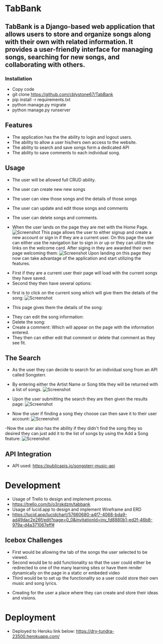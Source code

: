# TabBank
## TabBank is a Django-based web application that allows users to store and organize songs along with their own with related information. It provides a user-friendly interface for managing songs, searching for new songs, and collaborating with others.

### Installation
* Copy code
* git clone <https://github.com/cblystone67/TabBank>
* pip install -r requirements.txt
* python manage.py migrate
* python manage.py runserver

## Features
* The application has the the ability to login and logout users.
* The ability to allow a user his/hers own access to the website.
* The ability to search and save songs form a dedicated API
* The ability to save comments to each individual song.

## Usage
* The user will be allowed full CRUD ability.
* The user can create new new songs
* The user can view those songs and the details of those songs
* The user can update and edit those songs and comments
* The user can delete songs and comments.

* When the user lands on the page they are met with the Home Page.
![Screenshot](main_app/static/images/HomePage.png)
This page allows the user to either signup and create a new account or sign in if they are a current user.
On this page the user can either use the navigation bar to sign in or up or they can utilize the links on the welcome card.
After siging in they are awarded their own page welcoming them: 
![Screenshot](main_app/static/images/Logged%20In.png)
Upon landing on this page they now can take advantage of the application and start utilizing the features.
- First if they are a current user their page will load with the current songs they have saved.
- Second they then have several options: 
* first is to click on the current song which will give them the details of the song: 
![Screenshot](main_app/static/images/DetailsPage.png)
 - This page gives them the details of the song:
 * They can edit the song information:
 * Delete the song:
 * Create a comment: Which will appear on the page with the information entered.
 * They then can either edit that comment or delete that comment as they see fit.

## The Search
- As the user they can decide to search for an individual song from an API called Songsterr.
* By entering either the Artist Name or Song title they will be returned with a list of songs.
![Screenshot](main_app/static/images/SearchPage.png)

- Upon the user submitting the search they are then given the results page:
![Screenshot](main_app/static/images/ResultsPage.png)

- Now the user if finding a song they choose can then save it to their user account:
![Screenshot](main_app/static/images/DetailsPage.png)

-Now the user also has the ability if they didn't find the song they so desired they can just add it to the list of songs by using the Add a Song feature:
![Screenshot](main_app/static/images/AddSong.png)


## API Integration
* API used: <https://publicapis.io/songsterr-music-api>

# Development
* Usage of Trello to design and implement process.
* <https://trello.com/b/o3rskdzm/tabbank>
* Usage of lucid.app to design and implement Wireframe and ERD
* <https://lucid.app/lucidchart/57660680-a4f7-4068-bda9-ad49dac2e26f/edit?page=0_0&invitationId=inv_fd8880b1-ed2f-46b8-979a-d4a371067eff#>

## Icebox Challenges
* First would be allowing the tab of the songs the user selected to be viewed.
* Second would be to add functionality so that the user could either be redirected to one of the many learning sites or have them render dynamically on the page in a static or embeded video
* Third would be to set up the functionality so a user could store their own music and song lyrics.  
- Creating for the user a place where they can create and store their ideas and visions.


# Deployment
* Deployed to Heroku link below:
<https://dry-tundra-23500.herokuapp.com/>




